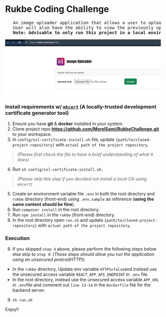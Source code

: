 # Rukbe Coding Challenge

<pre>
   An image uploader application that allows a user to upload any image from their pc/laptop to the server.
   User will also have the ability to view the previously uploaded images from the server.
   <strong>Note: Advisable to only run this project in a local environment  </strong>
</pre>

<img src="./rukbe_uploader.png" alt="Rukbe Image Uploader"/>

### Install requirements w/ <a href='https://github.com/FiloSottile/mkcert#installing-the-ca-on-other-systems' target='blank'>`mkcert`</a> __(A locally-trusted development certificate generator tool)__

1. Ensure you have **git** & **docker** installed in your system.
2. Clone project repo <b>https://github.com/MorelSami/RukbeChallenge.git</b> to your workspace.
3. In `config/ssl-certificate-install.sh` file, update `{path/to/cloned-project-repository}` with `actual path of the project repository`. 
> *(Please first check the file to have a brief understanding of what it does)*
4. Run `sh config/ssl-certificate-install.sh`. 
> *(Please skip this step if you decided not install a local CA using `mkcert`)*
5. Create an environment variable file `.env` in both the root directory and `rukbe` directory (front-end) using `.env.sample` as reference (__using the same content should be fine__).
6. Run `composer install` in the root directory.
7. Run `npm install` in the `rukbe` (front-end) directory.
8. In the root directory open `run.sh` and update `{path/to/cloned-project-repository}` with `actual path of the project repository`. 

### Execution

8. If you skipped `step 4` above, please perform the following steps below else skip to `step 9`: (*These steps should allow you run the application using an unsecured protcol(HTTP)*)
  - In the `rukbe` directory, Update env variable `HTTPS=false`and instead use the unsecured access variable `REACT_APP_API_ENDPOINT` in `.env` file. 
  - In the root directory, instead use the unsecured access variable `APP_URL` in `.env`file and comment out `line 13-14` in the `Dockerfile` file for the backend server. 
9. `sh run.sh`

Enjoy!!
